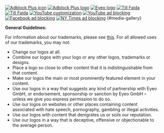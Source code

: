 [![Adblock Plus icon](/images/media/abp_icon_small.jpg)](/images/media/abp_icon.jpg)
[![Adblock Plus logo](/images/media/abp_logo_small.png)](/images/media/abp_logo.png)
[![Eyeo logo](/images/media/eyeo_logo_small.png)](/images/media/eyeo_logo.png)
[![Till Faida](/images/media/till1_small.jpg)](/images/media/till1.jpg)
[![Till Faida](/images/media/till2_small.jpg)](/images/media/till2.jpg)
[![YouTube customization](/images/media/youtube_customization_small.png)](/images/media/youtube_customization.png)
[![YouTube ad blocking](/images/media/youtube_ads_small.png)](/images/media/youtube_ads.png)
[![Facebook ad blocking](/images/media/facebook_ads_small.png)](/images/media/facebook_ads.png)
[![NY Times ad blocking](/images/media/nytimes_ads_small.png)](/images/media/nytimes_ads.png)
{#media-gallery}

**General Guidelines:**

For information about our trademarks, please see [this](https://adblockplus.org/blog/adblock-plus-trademarks). For all allowed uses of our trademarks, you may not:

* Change our logos at all.
* Combine our logos with your logo or any other logos, trademarks or designs.
* Place a logo so close to other content that it is indistinguishable from that content.
* Make our logos the main or most prominently featured element in your content.
* Use our logos in a way that suggests any kind of partnership with Eyeo GmbH, or endorsement, sponsorship or sanction by Eyeo GmbH – unless we give you express permission to do so.
* Use our logos on websites or other places containing content associated with hate speech, pornography, gambling or illegal activities.
* Use our logos with content that denigrates us or soils our reputation.
* Use our logos in a way that is deceptive, offensive or objectionable to the average person.

<script>
  jQuery("#media a").attr("download", "");
</script>
